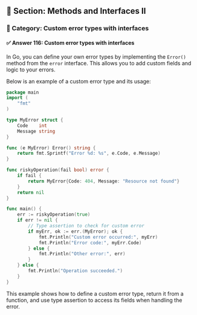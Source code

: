 ## 📘 Section: Methods and Interfaces II  
### 🔹 Category: Custom error types with interfaces  
#### ✅ Answer 116: Custom error types with interfaces

In Go, you can define your own error types by implementing the `Error()` method from the `error` interface. This allows you to add custom fields and logic to your errors.

Below is an example of a custom error type and its usage:

```go
package main
import (
    "fmt"
)

type MyError struct {
    Code    int
    Message string
}

func (e MyError) Error() string {
    return fmt.Sprintf("Error %d: %s", e.Code, e.Message)
}

func riskyOperation(fail bool) error {
    if fail {
        return MyError{Code: 404, Message: "Resource not found"}
    }
    return nil
}

func main() {
    err := riskyOperation(true)
    if err != nil {
        // Type assertion to check for custom error
        if myErr, ok := err.(MyError); ok {
            fmt.Println("Custom error occurred:", myErr)
            fmt.Println("Error code:", myErr.Code)
        } else {
            fmt.Println("Other error:", err)
        }
    } else {
        fmt.Println("Operation succeeded.")
    }
}
```

This example shows how to define a custom error type, return it from a function, and use type assertion to access its fields when handling the error.

